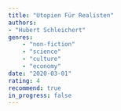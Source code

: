 ```yaml
---
title: "Utopien Für Realisten"
authors: 
- "Hubert Schleichert"
genres:
    - "non-fiction"
    - "science"
    - "culture"
    - "economy"
date: "2020-03-01"
rating: 4
recommend: true
in_progress: false
---
```

